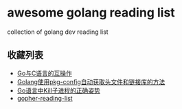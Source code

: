 # awesome golang reading list

collection of golang dev reading list


## 收藏列表

- [Go与C语言的互操作](https://tonybai.com/2012/09/26/interoperability-between-go-and-c/)
- [Golang使用pkg-config自动获取头文件和链接库的方法](http://blog.sina.com.cn/s/blog_48c95a190102w2ln.html)
- [Go语言中Kill子进程的正确姿势](https://www.jianshu.com/p/1f3ec2f00b03)
- [gopher-reading-list](https://github.com/enocom/gopher-reading-list)
